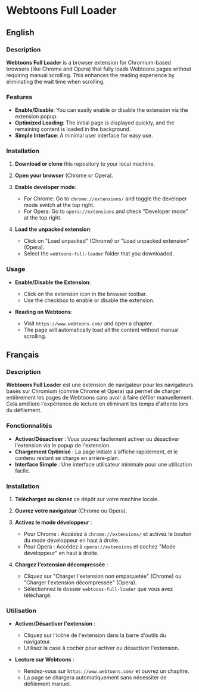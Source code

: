 # Webtoons Full Loader

## English

### Description

**Webtoons Full Loader** is a browser extension for Chromium-based browsers (like Chrome and Opera) that fully loads Webtoons pages without requiring manual scrolling. This enhances the reading experience by eliminating the wait time when scrolling.

### Features

- **Enable/Disable**: You can easily enable or disable the extension via the extension popup.
- **Optimized Loading**: The initial page is displayed quickly, and the remaining content is loaded in the background.
- **Simple Interface**: A minimal user interface for easy use.

### Installation

1. **Download or clone** this repository to your local machine.

2. **Open your browser** (Chrome or Opera).

3. **Enable developer mode**:

   - For Chrome: Go to `chrome://extensions/` and toggle the developer mode switch at the top right.
   - For Opera: Go to `opera://extensions` and check "Developer mode" at the top right.

4. **Load the unpacked extension**:
   - Click on "Load unpacked" (Chrome) or "Load unpacked extension" (Opera).
   - Select the `webtoons-full-loader` folder that you downloaded.

### Usage

- **Enable/Disable the Extension**:

  - Click on the extension icon in the browser toolbar.
  - Use the checkbox to enable or disable the extension.

- **Reading on Webtoons**:
  - Visit `https://www.webtoons.com/` and open a chapter.
  - The page will automatically load all the content without manual scrolling.

## Français

### Description

**Webtoons Full Loader** est une extension de navigateur pour les navigateurs basés sur Chromium (comme Chrome et Opera) qui permet de charger entièrement les pages de Webtoons sans avoir à faire défiler manuellement. Cela améliore l'expérience de lecture en éliminant les temps d'attente lors du défilement.

### Fonctionnalités

- **Activer/Désactiver** : Vous pouvez facilement activer ou désactiver l'extension via le popup de l'extension.
- **Chargement Optimisé** : La page initiale s'affiche rapidement, et le contenu restant se charge en arrière-plan.
- **Interface Simple** : Une interface utilisateur minimale pour une utilisation facile.

### Installation

1. **Téléchargez ou clonez** ce dépôt sur votre machine locale.

2. **Ouvrez votre navigateur** (Chrome ou Opera).

3. **Activez le mode développeur** :

   - Pour Chrome : Accédez à `chrome://extensions/` et activez le bouton du mode développeur en haut à droite.
   - Pour Opera : Accédez à `opera://extensions` et cochez "Mode développeur" en haut à droite.

4. **Chargez l'extension décompressée** :
   - Cliquez sur "Charger l'extension non empaquetée" (Chrome) ou "Charger l'extension décompressée" (Opera).
   - Sélectionnez le dossier `webtoons-full-loader` que vous avez téléchargé.

### Utilisation

- **Activer/Désactiver l'extension** :

  - Cliquez sur l'icône de l'extension dans la barre d'outils du navigateur.
  - Utilisez la case à cocher pour activer ou désactiver l'extension.

- **Lecture sur Webtoons** :
  - Rendez-vous sur `https://www.webtoons.com/` et ouvrez un chapitre.
  - La page se chargera automatiquement sans nécessiter de défilement manuel.
